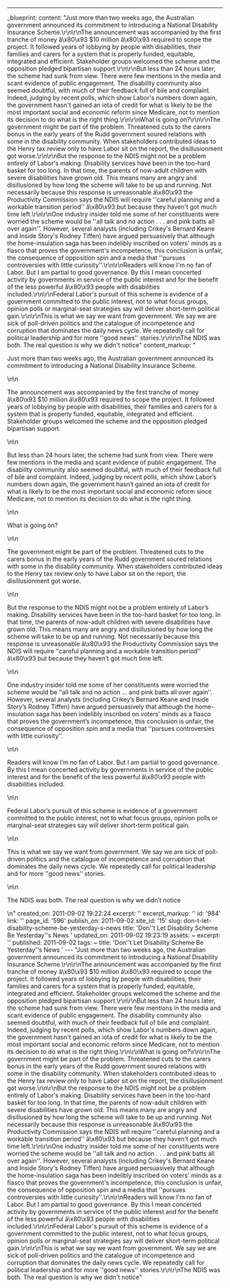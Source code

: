 ---
_blueprint:
  content: "Just more than two weeks ago, the Australian government announced its
    commitment to introducing a National Disability Insurance Scheme.\r\n\r\nThe announcement
    was accompanied by the first tranche of money â\x80\x93 $10 million â\x80\x93
    required to scope the project. It followed years of lobbying by people with disabilities,
    their families and carers for a system that is properly funded, equitable, integrated
    and efficient. Stakeholder groups welcomed the scheme and the opposition pledged
    bipartisan support.\r\n\r\nBut less than 24 hours later, the scheme had sunk from
    view. There were few mentions in the media and scant evidence of public engagement.
    The disability community also seemed doubtful, with much of their feedback full
    of bile and complaint. Indeed, judging by recent polls, which show Labor's numbers
    down again, the government hasn't gained an iota of credit for what is likely
    to be the most important social and economic reform since Medicare, not to mention
    its decision to do what is the right thing.\r\n\r\nWhat is going on?\r\n\r\nThe
    government might be part of the problem. Threatened cuts to the carers bonus in
    the early years of the Rudd government soured relations with some in the disability
    community. When stakeholders contributed ideas to the Henry tax review only to
    have Labor sit on the report, the disillusionment got worse.\r\n\r\nBut the response
    to the NDIS might not be a problem entirely of Labor's making. Disability services
    have been in the too-hard basket for too long. In that time, the parents of now-adult
    children with severe disabilities have grown old. This means many are angry and
    disillusioned by how long the scheme will take to be up and running. Not necessarily
    because this response is unreasonable â\x80\x93 the Productivity Commission says
    the NDIS will require ''careful planning and a workable transition period'' â\x80\x93
    but because they haven't got much time left.\r\n\r\nOne industry insider told
    me some of her constituents were worried the scheme would be ''all talk and no
    action . . . and pink batts all over again''. However, several analysts (including
    Crikey's Bernard Keane and Inside Story's Rodney Tiffen) have argued persuasively
    that although the home-insulation saga has been indelibly inscribed on voters'
    minds as a fiasco that proves the government's incompetence, this conclusion is
    unfair, the consequence of opposition spin and a media that ''pursues controversies
    with little curiosity''.\r\n\r\nReaders will know I'm no fan of Labor. But I am
    partial to good governance. By this I mean concerted activity by governments in
    service of the public interest and for the benefit of the less powerful â\x80\x93
    people with disabilities included.\r\n\r\nFederal Labor's pursuit of this scheme
    is evidence of a government committed to the public interest, not to what focus
    groups, opinion polls or marginal-seat strategies say will deliver short-term
    political gain.\r\n\r\nThis is what we say we want from government. We say we
    are sick of poll-driven politics and the catalogue of incompetence and corruption
    that dominates the daily news cycle. We repeatedly call for political leadership
    and for more ''good news'' stories.\r\n\r\nThe NDIS was both. The real question
    is why we didn't notice"
  content_markup: "<p>Just more than two weeks ago, the Australian government announced
    its commitment to introducing a National Disability Insurance Scheme.</p>\n\n<p>The
    announcement was accompanied by the first tranche of money â\x80\x93 $10 million
    â\x80\x93 required to scope the project. It followed years of lobbying by people
    with disabilities, their families and carers for a system that is properly funded,
    equitable, integrated and efficient. Stakeholder groups welcomed the scheme and
    the opposition pledged bipartisan support.</p>\n\n<p>But less than 24 hours later,
    the scheme had sunk from view. There were few mentions in the media and scant
    evidence of public engagement. The disability community also seemed doubtful,
    with much of their feedback full of bile and complaint. Indeed, judging by recent
    polls, which show Labor&rsquo;s numbers down again, the government hasn&rsquo;t
    gained an iota of credit for what is likely to be the most important social and
    economic reform since Medicare, not to mention its decision to do what is the
    right thing.</p>\n\n<p>What is going on?</p>\n\n<p>The government might be part
    of the problem. Threatened cuts to the carers bonus in the early years of the
    Rudd government soured relations with some in the disability community. When stakeholders
    contributed ideas to the Henry tax review only to have Labor sit on the report,
    the disillusionment got worse.</p>\n\n<p>But the response to the NDIS might not
    be a problem entirely of Labor&rsquo;s making. Disability services have been in
    the too-hard basket for too long. In that time, the parents of now-adult children
    with severe disabilities have grown old. This means many are angry and disillusioned
    by how long the scheme will take to be up and running. Not necessarily because
    this response is unreasonable â\x80\x93 the Productivity Commission says the NDIS
    will require &lsquo;'careful planning and a workable transition period&rsquo;&lsquo;
    â\x80\x93 but because they haven&rsquo;t got much time left.</p>\n\n<p>One industry
    insider told me some of her constituents were worried the scheme would be &lsquo;'all
    talk and no action &hellip; and pink batts all over again&rsquo;&lsquo;. However,
    several analysts (including Crikey&rsquo;s Bernard Keane and Inside Story&rsquo;s
    Rodney Tiffen) have argued persuasively that although the home-insulation saga
    has been indelibly inscribed on voters&rsquo; minds as a fiasco that proves the
    government&rsquo;s incompetence, this conclusion is unfair, the consequence of
    opposition spin and a media that &lsquo;'pursues controversies with little curiosity&rsquo;&lsquo;.</p>\n\n<p>Readers
    will know I&rsquo;m no fan of Labor. But I am partial to good governance. By this
    I mean concerted activity by governments in service of the public interest and
    for the benefit of the less powerful â\x80\x93 people with disabilities included.</p>\n\n<p>Federal
    Labor&rsquo;s pursuit of this scheme is evidence of a government committed to
    the public interest, not to what focus groups, opinion polls or marginal-seat
    strategies say will deliver short-term political gain.</p>\n\n<p>This is what
    we say we want from government. We say we are sick of poll-driven politics and
    the catalogue of incompetence and corruption that dominates the daily news cycle.
    We repeatedly call for political leadership and for more &lsquo;'good news&rsquo;&lsquo;
    stories.</p>\n\n<p>The NDIS was both. The real question is why we didn&rsquo;t
    notice</p>\n"
  created_on: 2011-09-02 19:22:24
  excerpt: ''
  excerpt_markup: ''
  id: '984'
  link: ''
  page_id: '596'
  publish_on: 2011-09-02
  site_id: '15'
  slug: don-t-let-disability-scheme-be-yesterday-s-news
  title: 'Don''t Let Disability Scheme Be Yesterday''s News '
  updated_on: 2011-09-02 19:23:19
assets: ~
excerpt: ''
published: 2011-09-02
tags: ~
title: 'Don''t Let Disability Scheme Be Yesterday''s News '
--- "Just more than two weeks ago, the Australian government announced its commitment
  to introducing a National Disability Insurance Scheme.\r\n\r\nThe announcement was
  accompanied by the first tranche of money â\x80\x93 $10 million â\x80\x93 required
  to scope the project. It followed years of lobbying by people with disabilities,
  their families and carers for a system that is properly funded, equitable, integrated
  and efficient. Stakeholder groups welcomed the scheme and the opposition pledged
  bipartisan support.\r\n\r\nBut less than 24 hours later, the scheme had sunk from
  view. There were few mentions in the media and scant evidence of public engagement.
  The disability community also seemed doubtful, with much of their feedback full
  of bile and complaint. Indeed, judging by recent polls, which show Labor's numbers
  down again, the government hasn't gained an iota of credit for what is likely to
  be the most important social and economic reform since Medicare, not to mention
  its decision to do what is the right thing.\r\n\r\nWhat is going on?\r\n\r\nThe
  government might be part of the problem. Threatened cuts to the carers bonus in
  the early years of the Rudd government soured relations with some in the disability
  community. When stakeholders contributed ideas to the Henry tax review only to have
  Labor sit on the report, the disillusionment got worse.\r\n\r\nBut the response
  to the NDIS might not be a problem entirely of Labor's making. Disability services
  have been in the too-hard basket for too long. In that time, the parents of now-adult
  children with severe disabilities have grown old. This means many are angry and
  disillusioned by how long the scheme will take to be up and running. Not necessarily
  because this response is unreasonable â\x80\x93 the Productivity Commission says
  the NDIS will require ''careful planning and a workable transition period'' â\x80\x93
  but because they haven't got much time left.\r\n\r\nOne industry insider told me
  some of her constituents were worried the scheme would be ''all talk and no action
  . . . and pink batts all over again''. However, several analysts (including Crikey's
  Bernard Keane and Inside Story's Rodney Tiffen) have argued persuasively that although
  the home-insulation saga has been indelibly inscribed on voters' minds as a fiasco
  that proves the government's incompetence, this conclusion is unfair, the consequence
  of opposition spin and a media that ''pursues controversies with little curiosity''.\r\n\r\nReaders
  will know I'm no fan of Labor. But I am partial to good governance. By this I mean
  concerted activity by governments in service of the public interest and for the
  benefit of the less powerful â\x80\x93 people with disabilities included.\r\n\r\nFederal
  Labor's pursuit of this scheme is evidence of a government committed to the public
  interest, not to what focus groups, opinion polls or marginal-seat strategies say
  will deliver short-term political gain.\r\n\r\nThis is what we say we want from
  government. We say we are sick of poll-driven politics and the catalogue of incompetence
  and corruption that dominates the daily news cycle. We repeatedly call for political
  leadership and for more ''good news'' stories.\r\n\r\nThe NDIS was both. The real
  question is why we didn't notice"
